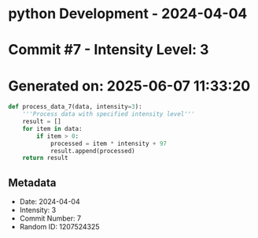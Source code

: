 ﻿# python Development - 2024-04-04
# Commit #7 - Intensity Level: 3
# Generated on: 2025-06-07 11:33:20
```python
def process_data_7(data, intensity=3):
    '''Process data with specified intensity level'''
    result = []
    for item in data:
        if item > 0:
            processed = item * intensity + 97
            result.append(processed)
    return result
```
## Metadata
- Date: 2024-04-04
- Intensity: 3
- Commit Number: 7
- Random ID: 1207524325
